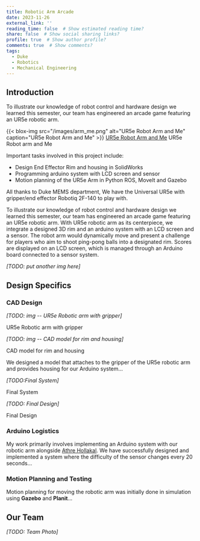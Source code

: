 ```yaml
---
title: Robotic Arm Arcade
date: 2023-11-26
external_link: ''
reading_time: false  # Show estimated reading time?
share: false  # Show social sharing links?
profile: true  # Show author profile?
comments: true  # Show comments?
tags:
  - Duke
  - Robotics
  - Mechanical Engineering
---
```


## Introduction
To illustrate our knowledge of robot control and hardware design we learned this semester, our team has  engineered an  arcade game featuring an UR5e robotic arm.

{{< blox-img src="/images/arm_me.png" alt="UR5e Robot Arm and Me" caption="UR5e Robot Arm and Me" >}}
[UR5e Robot Arm and Me](static/images/arm_me.png) 
UR5e Robot arm and Me

Important tasks involved in this project include:

- Design End Effector Rim and housing in SolidWorks
- Programming arduino system with LCD screen and sensor
- Motion planning of the UR5e Arm in Python ROS, MoveIt and Gazebo

All thanks to Duke MEMS department, We have the Universal UR5e with gripper/end effector Robotiq 2F-140 to play with.

To illustrate our knowledge of robot control and hardware design we learned this semester, our team has engineered an arcade game featuring an UR5e robotic arm. With UR5e robotic arm as its centerpiece, we integrate a designed 3D rim and an arduino system with an LCD screen and a sensor. The robot arm would dynamically move and present a challenge for players who aim to shoot ping-pong balls into a designated rim. Scores are displayed on an LCD screen, which is managed through an Arduino board connected to a sensor system.

*[TODO: put another img here]*

## Design Specifics

### CAD Design 

*[TODO: img -- UR5e Robotic arm with gripper]*

UR5e Robotic arm with gripper

*[TODO: img -- CAD model for rim and housing]*

CAD model for rim and housing

We designed a model that attaches to the gripper of the UR5e robotic arm and provides housing for our Arduino system...

*[TODO:Final System]*

Final System

*[TODO: Final Design]*

Final Design

### Arduino Logistics 

My work primarily involves implementing an Arduino system with our robotic arm alongside [Athre Hollakal](https://sites.google.com/view/athre-hollakal/about-me). We have successfully designed and implemented a system where the difficulty of the sensor changes every 20 seconds...

### Motion Planning and Testing 

Motion planning for moving the robotic arm was initially done in simulation using **Gazebo** and **Planit**...

## Our Team

*[TODO: Team Photo]*
